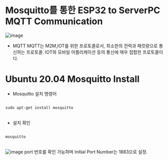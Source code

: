 Mosquitto를 통한 ESP32 to ServerPC MQTT Communication
=
![image](https://user-images.githubusercontent.com/91245647/137438951-7124c0a1-b3cd-4b59-8283-cbece0532832.png)

- MQTT
MQTT는 M2M,IOT를 위한 프로토콜로서, 최소한의 전력과 패킷량으로 통신하는 프로토콜.
IOT와 모바일 어플리케이션 등의 통신에 매우 접합한 프로토콜이다.

Ubuntu 20.04 Mosquitto Install
=
- Mosquitto 설치 명령어
<pre>
<code>
sudo apt-get install mosquitto
</code>
</pre>
- 설치 확인
<pre>
<code>
mosquitto
</code>
</pre>
![image](https://user-images.githubusercontent.com/91245647/137439452-edbcdf11-dd5f-4c6b-a2bd-ed9d27af3063.png)
port 번호를 확인 가능하며 Initial Port Number는 1883으로 설정.
